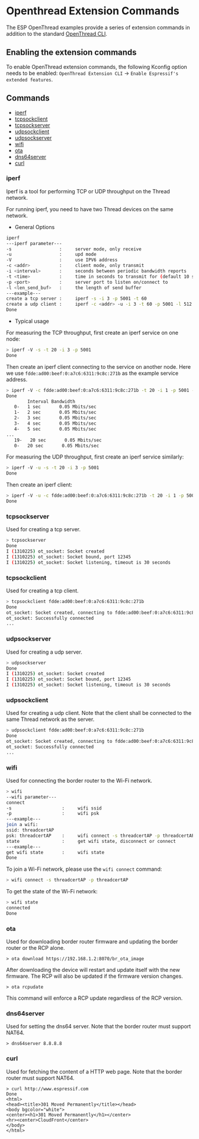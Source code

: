 # Openthread Extension Commands

The ESP OpenThread examples provide a series of extension commands in addition to the standard [OpenThread CLI](https://github.com/openthread/openthread/blob/main/src/cli/README.md).

## Enabling the extension commands

To enable OpenThread extension commands, the following Kconfig option needs to be enabled:
`OpenThread Extension CLI` -> `Enable Espressif's extended features`.

## Commands

* [iperf](#iperf)
* [tcpsockclient](#tcpsockclient)
* [tcpsockserver](#tcpsockserver)
* [udpsockclient](#udpsockclient)
* [udpsockserver](#udpsockserver)
* [wifi](#wifi)
* [ota](#ota)
* [dns64server](#dns64server)
* [curl](#curl)

### iperf

Iperf is a tool for performing TCP or UDP throughput on the Thread network.

For running iperf, you need to have two Thread devices on the same network.

* General Options

```bash
iperf
---iperf parameter---
-s                  :     server mode, only receive
-u                  :     upd mode
-V                  :     use IPV6 address
-c <addr>           :     client mode, only transmit
-i <interval>       :     seconds between periodic bandwidth reports
-t <time>           :     time in seconds to transmit for (default 10 secs)
-p <port>           :     server port to listen on/connect to
-l <len_send_buf>   :     the length of send buffer
---example---
create a tcp server :     iperf -s -i 3 -p 5001 -t 60
create a udp client :     iperf -c <addr> -u -i 3 -t 60 -p 5001 -l 512
Done
```

* Typical usage

For measuring the TCP throughput, first create an iperf service on one node:
```bash
> iperf -V -s -t 20 -i 3 -p 5001
Done
```

Then create an iperf client connecting to the service on another node. Here we use `fdde:ad00:beef:0:a7c6:6311:9c8c:271b` as the example service address.

```bash
> iperf -V -c fdde:ad00:beef:0:a7c6:6311:9c8c:271b -t 20 -i 1 -p 5001 -l 85
Done
        Interval Bandwidth
   0-   1 sec       0.05 Mbits/sec
   1-   2 sec       0.05 Mbits/sec
   2-   3 sec       0.05 Mbits/sec
   3-   4 sec       0.05 Mbits/sec
   4-   5 sec       0.05 Mbits/sec
...
   19-   20 sec       0.05 Mbits/sec
   0-   20 sec       0.05 Mbits/sec
```

For measuring the UDP throughput, first create an iperf service similarly:

```bash
> iperf -V -u -s -t 20 -i 3 -p 5001
Done
```

Then create an iperf client:

```bash
> iperf -V -u -c fdde:ad00:beef:0:a7c6:6311:9c8c:271b -t 20 -i 1 -p 5001 -l 85
Done
```

### tcpsockserver

Used for creating a tcp server.

```bash
> tcpsockserver
Done
I (1310225) ot_socket: Socket created
I (1310225) ot_socket: Socket bound, port 12345
I (1310225) ot_socket: Socket listening, timeout is 30 seconds
```

### tcpsockclient

Used for creating a tcp client.

```bash
> tcpsockclient fdde:ad00:beef:0:a7c6:6311:9c8c:271b
Done
ot_socket: Socket created, connecting to fdde:ad00:beef:0:a7c6:6311:9c8c:271b:12345
ot_socket: Successfully connected
...
```

### udpsockserver

Used for creating a udp server.

```bash
> udpsockserver
Done
I (1310225) ot_socket: Socket created
I (1310225) ot_socket: Socket bound, port 12345
I (1310225) ot_socket: Socket listening, timeout is 30 seconds
```

### udpsockclient

Used for creating a udp client. Note that the client shall be connected to the same Thread network as the server.

```bash
> udpsockclient fdde:ad00:beef:0:a7c6:6311:9c8c:271b
Done
ot_socket: Socket created, connecting to fdde:ad00:beef:0:a7c6:6311:9c8c:271b:12345
ot_socket: Successfully connected
...
```

### wifi

Used for connecting the border router to the Wi-Fi network.

```bash
> wifi
--wifi parameter---
connect
-s                   :     wifi ssid
-p                   :     wifi psk
---example---
join a wifi:
ssid: threadcertAP
psk: threadcertAP    :     wifi connect -s threadcertAP -p threadcertAP
state                :     get wifi state, disconnect or connect
---example---
get wifi state       :     wifi state
Done
```

To join a Wi-Fi network, please use the `wifi connect` command:

```bash
> wifi connect -s threadcertAP -p threadcertAP
```

To get the state of the Wi-Fi network:

```bash
> wifi state
connected
Done
```

### ota

Used for downloading border router firmware and updating the border router or the RCP alone.

```
> ota download https://192.168.1.2:8070/br_ota_image
```

After downloading the device will restart and update itself with the new firmware. The RCP will also be updated if the firmware version changes.

```
> ota rcpudate
```

This command will enforce a RCP update regardless of the RCP version.

### dns64server

Used for setting the dns64 server. Note that the border router must support NAT64.

```
> dns64server 8.8.8.8
```

### curl

Used for fetching the content of a HTTP web page. Note that the border router must support NAT64.

```
> curl http://www.espressif.com
Done
<html>
<head><title>301 Moved Permanently</title></head>
<body bgcolor="white">
<center><h1>301 Moved Permanently</h1></center>
<hr><center>CloudFront</center>
</body>
</html>
```
